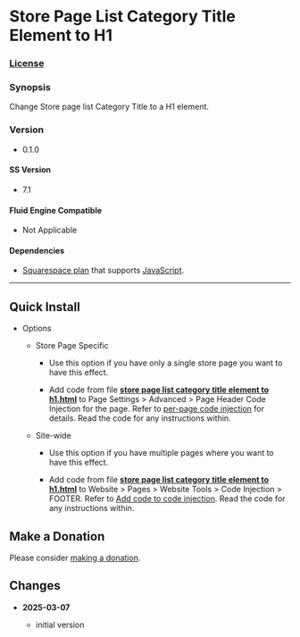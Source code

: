 # Store Page List Category Title Element to H1

### [License][1]

### Synopsis

Change Store page list Category Title to a H1 element.

### Version

  * 0.1.0

#### SS Version

  * 7.1

#### Fluid Engine Compatible

  * Not Applicable

#### Dependencies

  * [Squarespace plan][2] that supports [JavaScript][3].

---

## Quick Install

* Options

  * Store Page Specific
  
    * Use this option if you have only a single store page you want to have this
      effect.
      
    * Add code from file **[store page list category title element to
      h1.html][4]** to Page Settings > Advanced > Page Header Code Injection for
      the page. Refer to [per-page code injection][5] for details. Read the code
      for any instructions within.
      
  * Site-wide
  
    * Use this option if you have multiple pages where you want to have this
      effect.
      
    * Add code from file **[store page list category title element to
      h1.html][4]** to Website > Pages > Website Tools > Code Injection >
      FOOTER. Refer to [Add code to code injection][6]. Read the code for any
      instructions within.

## Make a Donation

Please consider [making a donation][7].

## Changes

<!-- * **2021-05-19**

  * added a choice of paragraph styles
  * user can set store url slug
  * bumped version to 0.2d0
  -->
* **2025-03-07**

  * initial version

[1]: https://github.com/tomsWebConsulting/twcsl/blob/main/LICENSE.txt#L1
[2]: https://www.squarespace.com/pricing
[3]: https://en.wikipedia.org/wiki/JavaScript
[4]: store%20page%20list%20category%20title%20element%20to%20h1.html#L1
[5]: https://support.squarespace.com/hc/en-us/articles/205815908-Using-code-injection#toc-per-page-code-injection
[6]: https://support.squarespace.com/hc/en-us/articles/205815908-Using-code-injection#toc-add-code-to-code-injection
[7]: https://github.com/tomsWebConsulting/twcsl#make-a-donation
